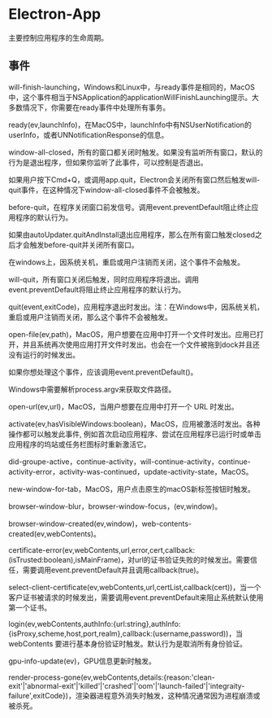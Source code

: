 # Electron-App

主要控制应用程序的生命周期。

## 事件

will-finish-launching，Windows和Linux中，与ready事件是相同的，MacOS中，这个事件相当于NSApplication的applicationWillFinishLaunching提示。大多数情况下，你需要在ready事件中处理所有事务。

ready(ev,launchInfo)，在MacOS中，launchInfo中有NSUserNotification的userInfo，或者UNNotificationResponse的信息。

window-all-closed，所有的窗口都关闭时触发。如果没有监听所有窗口，默认的行为是退出程序，但如果你监听了此事件，可以控制是否退出。

如果用户按下Cmd+Q，或调用app.quit，Electron会关闭所有窗口然后触发will-quit事件，在这种情况下window-all-closed事件不会被触发。

before-quit，在程序关闭窗口前发信号。调用event.preventDefault阻止终止应用程序的默认行为。

如果由autoUpdater.quitAndInstall退出应用程序，那么在所有窗口触发closed之后才会触发before-quit并关闭所有窗口。

在windows上，因系统关机，重启或用户注销而关闭，这个事件不会触发。

will-quit，所有窗口关闭后触发，同时应用程序将退出。调用event.preventDefault将阻止终止应用程序的默认行为。

quit(event,exitCode)，应用程序退出时发出。注：在Windows中，因系统关机，重启或用户注销而关闭，那么这个事件不会被触发。

open-file(ev,path)，MacOS，用户想要在应用中打开一个文件时发出。应用已打开，并且系统再次使用应用打开文件时发出。也会在一个文件被拖到dock并且还没有运行的时候发出。

如果你想处理这个事件，应该调用event.preventDefault()。

Windows中需要解析process.argv来获取文件路径。

open-url(ev,url)，MacOS，当用户想要在应用中打开一个 URL 时发出。

activate(ev,hasVisibleWindows:boolean)，MacOS，应用被激活时发出。各种操作都可以触发此事件, 例如首次启动应用程序、尝试在应用程序已运行时或单击应用程序的坞站或任务栏图标时重新激活它。

did-groupe-active，continue-activity，will-continue-activity，continue-activity-error，activity-was-continued，update-activity-state，MacOS。

new-window-for-tab，MacOS，用户点击原生的macOS新标签按钮时触发。

browser-window-blur，browser-window-focus，(ev,window)。

browser-window-created(ev,window)，web-contents-created(ev,webContents)。

certificate-error(ev,webContents,url,error,cert,callback:(isTrusted:boolean),isMainFrame)，对url的证书验证失败的时候发出。需要信任，需要调用event.preventDefault并且调用callback(true)。

select-client-certificate(ev,webContents,url,certList,callback(cert))，当一个客户证书被请求的时候发出，需要调用event.preventDefault来阻止系统默认使用第一个证书。

login(ev,webContents,authInfo:{url:string},authInfo:{isProxy,scheme,host,port,realm},callback:(username,password))，当 webContents 要进行基本身份验证时触发。默认行为是取消所有身份验证。

gpu-info-update(ev)，GPU信息更新时触发。

render-process-gone(ev,webContents,details:{reason:'clean-exit'|'abnormal-exit'|'killed'|'crashed'|'oom'|'launch-failed'|'integraity-failure',exitCode})，渲染器进程意外消失时触发，这种情况通常因为进程崩溃或被杀死。

